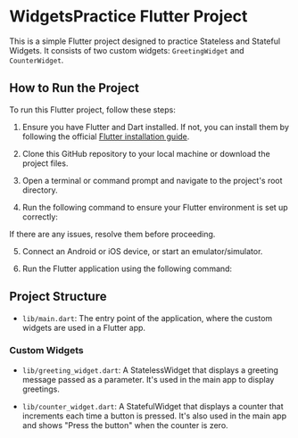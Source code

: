 # WidgetsPractice Flutter Project

This is a simple Flutter project designed to practice Stateless and Stateful Widgets. It consists of two custom widgets: `GreetingWidget` and `CounterWidget`.

## How to Run the Project

To run this Flutter project, follow these steps:

1. Ensure you have Flutter and Dart installed. If not, you can install them by following the official [Flutter installation guide](https://flutter.dev/docs/get-started/install).

2. Clone this GitHub repository to your local machine or download the project files.

3. Open a terminal or command prompt and navigate to the project's root directory.

4. Run the following command to ensure your Flutter environment is set up correctly:


If there are any issues, resolve them before proceeding.

5. Connect an Android or iOS device, or start an emulator/simulator.

6. Run the Flutter application using the following command:



## Project Structure

- `lib/main.dart`: The entry point of the application, where the custom widgets are used in a Flutter app.

### Custom Widgets

- `lib/greeting_widget.dart`: A StatelessWidget that displays a greeting message passed as a parameter. It's used in the main app to display greetings.

- `lib/counter_widget.dart`: A StatefulWidget that displays a counter that increments each time a button is pressed. It's also used in the main app and shows "Press the button" when the counter is zero.
